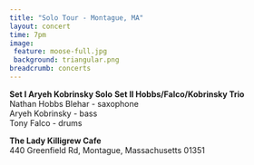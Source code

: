 ```yaml
---
title: "Solo Tour - Montague, MA"
layout: concert
time: 7pm
image:
 feature: moose-full.jpg
 background: triangular.png
breadcrumb: concerts
---
```

**Set I Aryeh Kobrinsky Solo**
**Set II Hobbs/Falco/Kobrinsky Trio**  
Nathan Hobbs Blehar - saxophone  
Aryeh Kobrinsky - bass  
Tony Falco - drums

**The Lady Killigrew Cafe**  
440 Greenfield Rd, Montague, Massachusetts 01351
